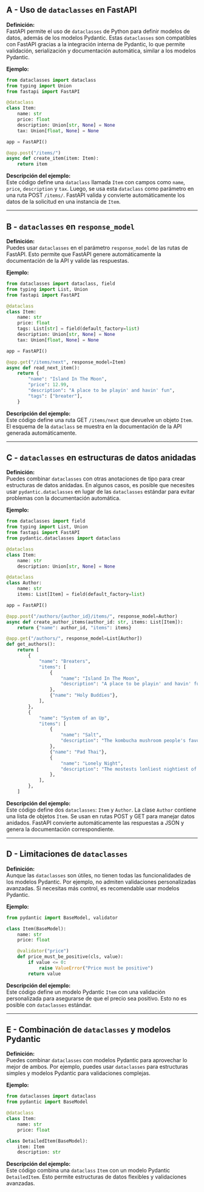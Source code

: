 ## A - Uso de `dataclasses` en FastAPI

**Definición:**  
FastAPI permite el uso de `dataclasses` de Python para definir modelos de datos, además de los modelos Pydantic. Estas `dataclasses` son compatibles con FastAPI gracias a la integración interna de Pydantic, lo que permite validación, serialización y documentación automática, similar a los modelos Pydantic.

**Ejemplo:**

```python
from dataclasses import dataclass
from typing import Union
from fastapi import FastAPI

@dataclass
class Item:
    name: str
    price: float
    description: Union[str, None] = None
    tax: Union[float, None] = None

app = FastAPI()

@app.post("/items/")
async def create_item(item: Item):
    return item
```

**Descripción del ejemplo:**  
Este código define una `dataclass` llamada `Item` con campos como `name`, `price`, `description` y `tax`. Luego, se usa esta `dataclass` como parámetro en una ruta POST `/items/`. FastAPI valida y convierte automáticamente los datos de la solicitud en una instancia de `Item`.

---

## B - `dataclasses` en `response_model`

**Definición:**  
Puedes usar `dataclasses` en el parámetro `response_model` de las rutas de FastAPI. Esto permite que FastAPI genere automáticamente la documentación de la API y valide las respuestas.

**Ejemplo:**

```python
from dataclasses import dataclass, field
from typing import List, Union
from fastapi import FastAPI

@dataclass
class Item:
    name: str
    price: float
    tags: List[str] = field(default_factory=list)
    description: Union[str, None] = None
    tax: Union[float, None] = None

app = FastAPI()

@app.get("/items/next", response_model=Item)
async def read_next_item():
    return {
        "name": "Island In The Moon",
        "price": 12.99,
        "description": "A place to be playin' and havin' fun",
        "tags": ["breater"],
    }
```

**Descripción del ejemplo:**  
Este código define una ruta GET `/items/next` que devuelve un objeto `Item`. El esquema de la `dataclass` se muestra en la documentación de la API generada automáticamente.

---

## C - `dataclasses` en estructuras de datos anidadas

**Definición:**  
Puedes combinar `dataclasses` con otras anotaciones de tipo para crear estructuras de datos anidadas. En algunos casos, es posible que necesites usar `pydantic.dataclasses` en lugar de las `dataclasses` estándar para evitar problemas con la documentación automática.

**Ejemplo:**

```python
from dataclasses import field
from typing import List, Union
from fastapi import FastAPI
from pydantic.dataclasses import dataclass

@dataclass
class Item:
    name: str
    description: Union[str, None] = None

@dataclass
class Author:
    name: str
    items: List[Item] = field(default_factory=list)

app = FastAPI()

@app.post("/authors/{author_id}/items/", response_model=Author)
async def create_author_items(author_id: str, items: List[Item]):
    return {"name": author_id, "items": items}

@app.get("/authors/", response_model=List[Author])
def get_authors():
    return [
        {
            "name": "Breaters",
            "items": [
                {
                    "name": "Island In The Moon",
                    "description": "A place to be playin' and havin' fun",
                },
                {"name": "Holy Buddies"},
            ],
        },
        {
            "name": "System of an Up",
            "items": [
                {
                    "name": "Salt",
                    "description": "The kombucha mushroom people's favorite",
                },
                {"name": "Pad Thai"},
                {
                    "name": "Lonely Night",
                    "description": "The mostests lonliest nightiest of allest",
                },
            ],
        },
    ]
```

**Descripción del ejemplo:**  
Este código define dos `dataclasses`: `Item` y `Author`. La clase `Author` contiene una lista de objetos `Item`. Se usan en rutas POST y GET para manejar datos anidados. FastAPI convierte automáticamente las respuestas a JSON y genera la documentación correspondiente.

---

## D - Limitaciones de `dataclasses`

**Definición:**  
Aunque las `dataclasses` son útiles, no tienen todas las funcionalidades de los modelos Pydantic. Por ejemplo, no admiten validaciones personalizadas avanzadas. Si necesitas más control, es recomendable usar modelos Pydantic.

**Ejemplo:**

```python
from pydantic import BaseModel, validator

class Item(BaseModel):
    name: str
    price: float

    @validator("price")
    def price_must_be_positive(cls, value):
        if value <= 0:
            raise ValueError("Price must be positive")
        return value
```

**Descripción del ejemplo:**  
Este código define un modelo Pydantic `Item` con una validación personalizada para asegurarse de que el precio sea positivo. Esto no es posible con `dataclasses` estándar.

---

## E - Combinación de `dataclasses` y modelos Pydantic

**Definición:**  
Puedes combinar `dataclasses` con modelos Pydantic para aprovechar lo mejor de ambos. Por ejemplo, puedes usar `dataclasses` para estructuras simples y modelos Pydantic para validaciones complejas.

**Ejemplo:**

```python
from dataclasses import dataclass
from pydantic import BaseModel

@dataclass
class Item:
    name: str
    price: float

class DetailedItem(BaseModel):
    item: Item
    description: str
```

**Descripción del ejemplo:**  
Este código combina una `dataclass` `Item` con un modelo Pydantic `DetailedItem`. Esto permite estructuras de datos flexibles y validaciones avanzadas.
